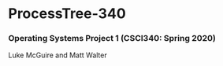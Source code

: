 # ProcessTree-340
### Operating Systems Project 1 (CSCI340: Spring 2020)
Luke McGuire and Matt Walter 